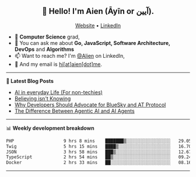 <h2 align="center">👋 Hello! I'm Aien (Āyīn or آیین).</h2>
<p align="center">
  <a href="https://www.aien.me">Website</a> •
  <a href="https://www.linkedin.com/in/aiensaidi/">LinkedIn</a>
</p>


- 🌱 **Computer Science** grad,
- 💬 You can ask me about **Go, JavaScript, Software Architecture, DevOps** and **Algorithms**
- 📫 Want to reach me? I'm [@Alien](https://www.linkedin.com/in/aiensaidi/) on LinkedIn,
- 📧 And my email is [hi[at]aien[dot]me](mailto:hi@aien.me).

-------

**📝 Latest Blog Posts**

<!-- BLOG-POST-LIST:START -->
- [AI in everyday Life (For non-techies)](https://aien.me/ai-in-everyday-life-for-non-techies/)
- [Believing isn't Knowing](https://aien.me/believing-isnt-knowing/)
- [Why Developers Should Advocate for BlueSky and AT Protocol](https://aien.me/why-developers-should-advocate-for-bluesky-and-at-protocol/)
- [The Difference Between Agentic AI and AI Agents](https://aien.me/the-difference-between-agentic-ai-and-ai-agents/)
<!-- BLOG-POST-LIST:END -->

-------

📊 **Weekly development breakdown**
<!--START_SECTION:waka-->

```txt
PHP                   9 hrs 8 mins    ███████▒░░░░░░░░░░░░░░░░░   29.05 %
Twig                  5 hrs 15 mins   ████▒░░░░░░░░░░░░░░░░░░░░   16.70 %
JSON                  3 hrs 58 mins   ███▒░░░░░░░░░░░░░░░░░░░░░   12.67 %
TypeScript            2 hrs 54 mins   ██▒░░░░░░░░░░░░░░░░░░░░░░   09.24 %
Docker                2 hrs 33 mins   ██░░░░░░░░░░░░░░░░░░░░░░░   08.16 %
```

<!--END_SECTION:waka-->

-------
